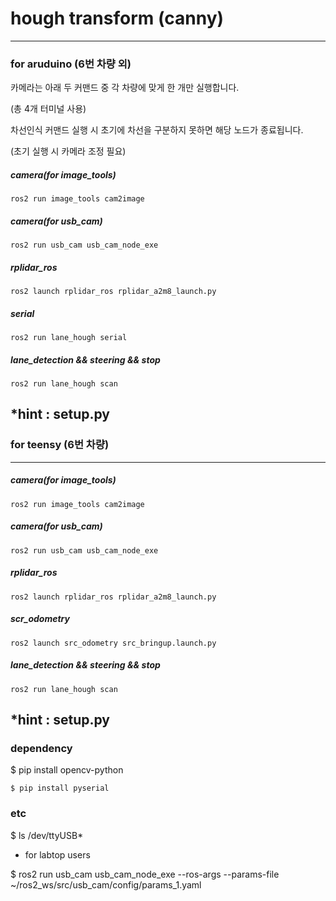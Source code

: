 # **hough transform (canny)**

---

### for aruduino (6번 차량 외)
    
    
카메라는 아래 두 커맨드 중 각 차량에 맞게 한 개만 실행합니다. 

(총 4개 터미널 사용)

차선인식 커맨드 실행 시 초기에 차선을 구분하지 못하면 해당 노드가 종료됩니다.

(초기 실행 시 카메라 조정 필요)

##### **camera(for image_tools)**
    ros2 run image_tools cam2image    
##### **camera(for usb_cam)**
    ros2 run usb_cam usb_cam_node_exe        
##### **rplidar_ros**
    ros2 launch rplidar_ros rplidar_a2m8_launch.py
##### **serial**
    ros2 run lane_hough serial
##### **lane_detection && steering && stop**
    ros2 run lane_hough scan

  

  *hint : setup.py
---
### for teensy (6번 차량)

---
##### **camera(for image_tools)**
    ros2 run image_tools cam2image                          
##### **camera(for usb_cam)**
    ros2 run usb_cam usb_cam_node_exe                      
##### **rplidar_ros**
    ros2 launch rplidar_ros rplidar_a2m8_launch.py                
##### **scr_odometry**
    ros2 launch src_odometry src_bringup.launch.py                 
##### **lane_detection && steering && stop**
    ros2 run lane_hough scan          

  

  *hint : setup.py
---





### dependency

$ pip install opencv-python

    $ pip install pyserial    


### etc 

$ ls /dev/ttyUSB*    





+ for labtop users

$ ros2 run usb_cam usb_cam_node_exe --ros-args --params-file ~/ros2_ws/src/usb_cam/config/params_1.yaml

